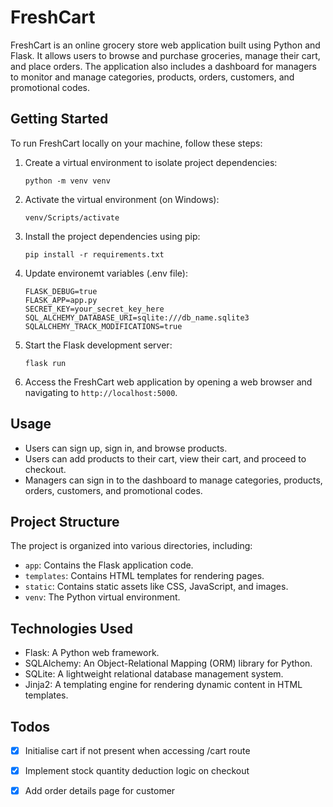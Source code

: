 # FreshCart

FreshCart is an online grocery store web application built using Python and Flask. It allows users to browse and purchase groceries, manage their cart, and place orders. The application also includes a dashboard for managers to monitor and manage categories, products, orders, customers, and promotional codes.

## Getting Started

To run FreshCart locally on your machine, follow these steps:

1. Create a virtual environment to isolate project dependencies:
   ```
   python -m venv venv
   ```
   
2. Activate the virtual environment (on Windows):
   ```
   venv/Scripts/activate
   ```

3. Install the project dependencies using pip:
   ```
   pip install -r requirements.txt
   ```
4. Update environemt variables (.env file):
    ```
    FLASK_DEBUG=true
    FLASK_APP=app.py
    SECRET_KEY=your_secret_key_here
    SQL_ALCHEMY_DATABASE_URI=sqlite:///db_name.sqlite3
    SQLALCHEMY_TRACK_MODIFICATIONS=true
    ```

5. Start the Flask development server:
   ```
   flask run
   ```

5. Access the FreshCart web application by opening a web browser and navigating to `http://localhost:5000`.

## Usage

- Users can sign up, sign in, and browse products.
- Users can add products to their cart, view their cart, and proceed to checkout.
- Managers can sign in to the dashboard to manage categories, products, orders, customers, and promotional codes.

## Project Structure

The project is organized into various directories, including:

- `app`: Contains the Flask application code.
- `templates`: Contains HTML templates for rendering pages.
- `static`: Contains static assets like CSS, JavaScript, and images.
- `venv`: The Python virtual environment.

## Technologies Used

- Flask: A Python web framework.
- SQLAlchemy: An Object-Relational Mapping (ORM) library for Python.
- SQLite: A lightweight relational database management system.
- Jinja2: A templating engine for rendering dynamic content in HTML templates.

## Todos

- [x] Initialise cart if not present when accessing /cart route
- [x] Implement stock quantity deduction logic on checkout
- [x] Add order details page for customer

